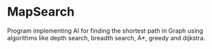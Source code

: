 # MapSearch
Program implementing AI for finding the shortest path in Graph using algorithms like depth search, breadth search, A*, greedy and dijkstra.